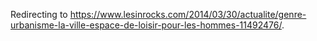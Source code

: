 Redirecting to
<https://www.lesinrocks.com/2014/03/30/actualite/genre-urbanisme-la-ville-espace-de-loisir-pour-les-hommes-11492476/>.
